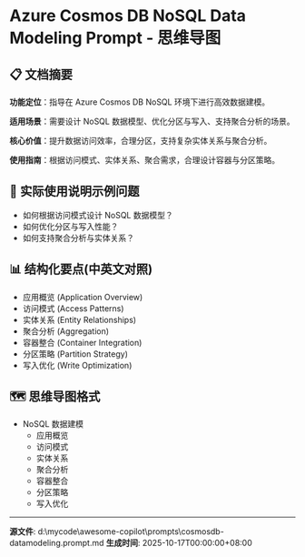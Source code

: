 
# Azure Cosmos DB NoSQL Data Modeling Prompt - 思维导图

## 📋 文档摘要

**功能定位**：指导在 Azure Cosmos DB NoSQL 环境下进行高效数据建模。

**适用场景**：需要设计 NoSQL 数据模型、优化分区与写入、支持聚合分析的场景。

**核心价值**：提升数据访问效率，合理分区，支持复杂实体关系与聚合分析。

**使用指南**：根据访问模式、实体关系、聚合需求，合理设计容器与分区策略。

## 🎯 实际使用说明示例问题

- 如何根据访问模式设计 NoSQL 数据模型？
- 如何优化分区与写入性能？
- 如何支持聚合分析与实体关系？

## 📊 结构化要点(中英文对照)

- 应用概览 (Application Overview)
- 访问模式 (Access Patterns)
- 实体关系 (Entity Relationships)
- 聚合分析 (Aggregation)
- 容器整合 (Container Integration)
- 分区策略 (Partition Strategy)
- 写入优化 (Write Optimization)

## 🗺️ 思维导图格式

- NoSQL 数据建模
  - 应用概览
  - 访问模式
  - 实体关系
  - 聚合分析
  - 容器整合
  - 分区策略
  - 写入优化

---
**源文件**: d:\mycode\awesome-copilot\prompts\cosmosdb-datamodeling.prompt.md
**生成时间**: 2025-10-17T00:00:00+08:00
